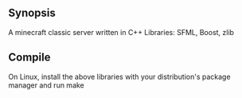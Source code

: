 ## Synopsis
A minecraft classic server written in C++
Libraries: SFML, Boost, zlib

## Compile
On Linux, install the above libraries with your distribution's package manager and run
	make
